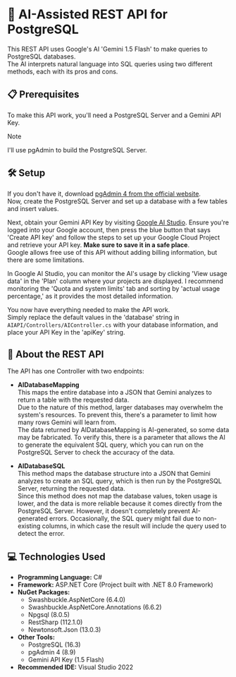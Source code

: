 # 🤖 AI-Assisted REST API for PostgreSQL

This REST API uses Google's AI 'Gemini 1.5 Flash' to make queries to PostgreSQL databases.  
The AI interprets natural language into SQL queries using two different methods, each with its pros and cons.

## 📋 Prerequisites

To make this API work, you'll need a PostgreSQL Server and a Gemini API Key.

> [!NOTE]  
> I'll use pgAdmin to build the PostgreSQL Server.

## 🛠️ Setup

If you don't have it, download [pgAdmin 4 from the official website](https://www.pgadmin.org/download/).  
Now, create the PostgreSQL Server and set up a database with a few tables and insert values.

Next, obtain your Gemini API Key by visiting [Google AI Studio](https://aistudio.google.com/app/apikey). Ensure you're logged into your Google account, then press the blue button that says 'Create API key' and follow the steps to set up your Google Cloud Project and retrieve your API key. **Make sure to save it in a safe place**.  
Google allows free use of this API without adding billing information, but there are some limitations.

In Google AI Studio, you can monitor the AI's usage by clicking 'View usage data' in the 'Plan' column where your projects are displayed. I recommend monitoring the 'Quota and system limits' tab and sorting by 'actual usage percentage,' as it provides the most detailed information.

You now have everything needed to make the API work.  
Simply replace the default values in the 'database' string in `AIAPI/Controllers/AIController.cs` with your database information, and place your API Key in the 'apiKey' string.

## 📖 About the REST API

The API has one Controller with two endpoints:

- **AIDatabaseMapping**  
  This maps the entire database into a JSON that Gemini analyzes to return a table with the requested data.  
  Due to the nature of this method, larger databases may overwhelm the system's resources. To prevent this, there's a parameter to limit how many rows Gemini will learn from.  
  The data returned by AIDatabaseMapping is AI-generated, so some data may be fabricated. To verify this, there is a parameter that allows the AI to generate the equivalent SQL query, which you can run on the PostgreSQL Server to check the accuracy of the data.

- **AIDatabaseSQL**  
  This method maps the database structure into a JSON that Gemini analyzes to create an SQL query, which is then run by the PostgreSQL Server, returning the requested data.  
  Since this method does not map the database values, token usage is lower, and the data is more reliable because it comes directly from the PostgreSQL Server. However, it doesn't completely prevent AI-generated errors. Occasionally, the SQL query might fail due to non-existing columns, in which case the result will include the query used to detect the error.

## 💻 Technologies Used

- **Programming Language:** C#
- **Framework:** ASP.NET Core (Project built with .NET 8.0 Framework)
- **NuGet Packages:**
  - Swashbuckle.AspNetCore (6.4.0)
  - Swashbuckle.AspNetCore.Annotations (6.6.2)
  - Npgsql (8.0.5)
  - RestSharp (112.1.0)
  - Newtonsoft.Json (13.0.3)
- **Other Tools:**
  - PostgreSQL (16.3)
  - pgAdmin 4 (8.9)
  - Gemini API Key (1.5 Flash)
- **Recommended IDE:** Visual Studio 2022

